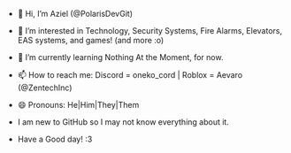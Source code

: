 - 👋 Hi, I’m Aziel (@PolarisDevGit)
- 👀 I’m interested in Technology, Security Systems, Fire Alarms, Elevators, EAS systems, and games! (and more :o)
- 🌱 I’m currently learning Nothing At the Moment, for now.
- 📫 How to reach me: Discord = oneko_cord | Roblox = Aevaro (@ZentechInc)
- 😄 Pronouns: He|Him|They|Them
- I am new to GitHub so I may not know everything about it.

- Have a Good day! :3
<!---
PolarisDevGit/PolarisDevGit is a ✨ special ✨ repository because its `README.md` (this file) appears on your GitHub profile.
You can click the Preview link to take a look at your changes.
--->
